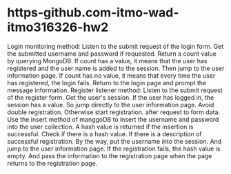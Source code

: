 # https-github.com-itmo-wad-itmo316326-hw2
Login monitoring method:
Listen to the submit request of the login form.
Get the submitted username and password if requested.
Return a count value by querying MongoDB.
If count has a value, it means that the user has registered and the user name is added to the session. Then jump to the user information page.
If count has no value, it means that every time the user has registered, the login fails. Return to the login page and prompt the message information.
Register listener method:
Listen to the submit request of the register form.
Get the user's session. If the user has logged in, the session has a value. So jump directly to the user information page. Avoid double registration.
Otherwise start registration. after request to form data.
Use the insert method of manggoDB to insert the username and password into the user collection. A hash value is returned if the insertion is successful.
Check if there is a hash value. If there is a description of successful registration. By the way, put the username into the session. And jump to the user information page.
If the registration fails, the hash value is empty. And pass the information to the registration page when the page returns to the registration page.
